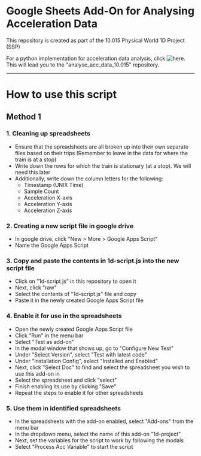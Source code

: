 # Google Sheets Add-On for Analysing Acceleration Data

This repository is created as part of the 10.015 Physical World 1D Project (SSP)

For a python implementation for acceleration data analysis, click ![here](https://github.com/seancze/analyse_acc_data_10.015). This will lead you to the "analyse_acc_data_10.015" repository.

___

# How to use this script

## Method 1

### 1. Cleaning up spreadsheets
* Ensure that the spreadsheets are all broken up into their own separate files based on their trips (Remember to leave in the data for where the train is at a stop) 
* Write down the rows for which the train is stationary (at a stop). We will need this later
* Additionally, write down the column letters for the following:
  * Timestamp (UNIX Time)
  * Sample Count
  * Acceleration X-axis
  * Acceleration Y-axis
  * Acceleration Z-axis

### 2. Creating a new script file in google drive
* In google drive, click "New > More > Google Apps Script"
* Name the Google Apps Script

### 3. Copy and paste the contents in 1d-script.js into the new script file
* Click on "1d-script.js" in this repository to open it
* Next, click "raw"
* Select the contents of "1d-script.js" file and copy
* Paste it in the newly created Google Apps Script file

### 4. Enable it for use in the spreadsheets
* Open the newly created Google Apps Script file
* Click "Run" in the menu bar
* Select "Test as add-on"
* In the modal window that shows up, go to "Configure New Test"
* Under "Select Version", select "Test with latest code"
* Under "Installation Config", select "Installed and Enabled"
* Next, click "Select Doc" to find and select the spreadsheet you wish to use this add-on in
* Select the spreadsheet and click "select"
* Finish enabling its use by clicking "Save"
* Repeat the steps to enable it for other spreadsheets

### 5. Use them in identified spreadsheets
* In the spreadsheets with the add-on enabled, select "Add-ons" from the menu bar
* In the dropdown menu, select the name of this add-on "1d-project"
* Next, set the variables for the script to work by following the modals
* Select "Process Acc Variable" to start the script
